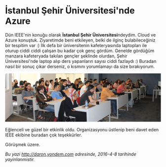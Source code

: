 # İstanbul Şehir Üniversitesi'nde Azure 

Dün IEEE'nin konuğu olarak **İstanbul Şehir Üniversitesi**ndeydim. Cloud ve Azure konuştuk. Ziyaretimde beni etkileyen, belki de ilginç bulabileceğiniz bir tespitim var :) İlk defa bir üniversitenin kafeteryasında laptopları ile oturup ciddi ciddi çalışan bu kadar çok genç gördüm. Genelde gördüğüm manzara kafeteryada takılan gençler şeklinde olurdan, Şehir Üniversitesi'nde laptop alıp ders yapanların sayısı ciddi fazlaydı :) Buradan nasıl bir sonuç çıkar derseniz, o kısmını yorumlamayı da size bırakıyorum.
 
![](media/Istanbul_Sehir_Universitesinde_Azure/Istanbul-Sehir-Universitesi.JPG)

Eğlenceli ve güzel bir etkinlik oldu. Organizasyonu üstlenip beni davet eden IEEE ekibine buradan çok teşekkürler.

Görüşmek üzere.


*Bu yazi http://daron.yondem.com adresinde, 2016-4-8 tarihinde yayinlanmistir.*